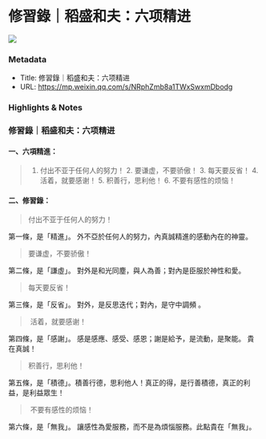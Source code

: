 # 修習錄｜稻盛和夫：六项精进

![](https://mmbiz.qpic.cn/sz_mmbiz_jpg/6cpDiaz1G5sCluSHGMnsVV9Z27RhOQ4f5m40ic10z02zjaDAdc7Z6Z5MibyUic7mUmsBnkaiajpeYSbaGl3nuTD1QsQ/0?wx_fmt=jpeg)

### Metadata

- Title: 修習錄｜稻盛和夫：六项精进
- URL: https://mp.weixin.qq.com/s/NRphZmb8a1TWxSwxmDbodg
### Highlights & Notes

### 修習錄｜稻盛和夫：六项精进    
#### 一、六項精進：  
> 1. 付出不亚于任何人的努力！ 2. 要谦虚，不要骄傲！ 3. 每天要反省！ 4. 活着，就要感谢！ 5. 积善行，思利他！ 6. 不要有感性的烦恼！    
#### 二、修習錄：    
>付出不亚于任何人的努力！   
   
第一條，是「精進」。 外不亞於任何人的努力，內真誠精進的感動內在的神靈。  
  
>要谦虚，不要骄傲！  
   
第二條，是「謙虛」。    對外是和光同塵，與人為善；對內是臣服於神性和愛。  
      
>每天要反省！  
   
第三條，是「反省」。    對外，是反思迭代；對內，是守中調頻 。  
   
> 活着，就要感谢！  
 
 第四條，是「感謝」。  感是感應、感受、感恩；謝是給予，是流動，是聚能。    貴在真誠！  
   
> 积善行，思利他！  
    
第五條，是「積德」。積善行德，思利他人！真正的得，是行善積德，真正的利益，是利益眾生！   
  
> 不要有感性的烦恼！    

第六條，是「無我」。 讓感性為愛服務，而不是為煩惱服務。此點貴在「無我」。


